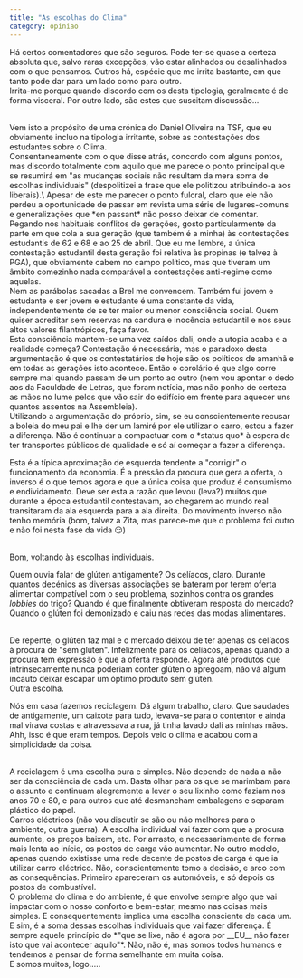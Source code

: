 ```yaml
---
title: "As escolhas do Clima"
category: opiniao
---
```


Há certos comentadores que são seguros. Pode ter-se quase a certeza absoluta que, salvo raras excepções, vão estar alinhados ou desalinhados com o que pensamos. Outros há, espécie que me irrita bastante, em que tanto pode dar para um lado como para outro.\
Irrita-me porque quando discordo com os desta tipologia, geralmente é de forma visceral. Por outro lado, são estes que suscitam discussão...

<br/>
Vem isto a propósito de uma crónica do Daniel Oliveira na TSF, que eu obviamente incluo na tipologia irritante, sobre as contestações dos estudantes sobre o Clima.

<br/>
Consentaneamente com o que disse atrás, concordo com alguns pontos, mas discordo totalmente com aquilo que me parece o ponto principal que se resumirá em "as mudanças sociais não resultam da mera soma de escolhas individuais" (despolitizei a frase que ele politizou atribuindo-a aos liberais).\
Apesar de este me parecer o ponto fulcral, claro que ele não perdeu a oportunidade de passar em revista uma série de lugares-comuns e generalizações que *en passant* não posso deixar de comentar.

<br/>
Pegando nos habituais conflitos de gerações, gosto particularmente da parte em que cola a sua geração (que também é a minha) às contestações estudantis de 62 e 68 e ao 25 de abril. Que eu me lembre, a única contestação estudantil desta geração foi relativa às propinas (e talvez à PGA), que obviamente cabem no campo político, mas que tiveram um âmbito comezinho nada comparável a contestações anti-regime como aquelas.

<br/>
Nem as parábolas sacadas a Brel me convencem. Também fui jovem e estudante e ser jovem e estudante é uma constante da vida, independentemente de se ter maior ou menor consciência social. Quem quiser acreditar sem reservas na candura e inocência estudantil e nos seus altos valores filantrópicos, faça favor.

<br/>
Esta consciência mantem-se uma vez saídos dali, onde a utopia acaba e a realidade começa? Contestação é necessária, mas o paradoxo desta argumentação é que os contestatários de hoje são os políticos de amanhã e em todas as gerações isto acontece. Então o corolário é que algo corre sempre mal quando passam de um ponto ao outro (nem vou apontar o dedo aos da Faculdade de Letras, que foram notícia, mas não ponho de certeza as mãos no lume pelos que vão sair do edifício em frente para aquecer uns quantos assentos na Assembleia).

<br/>
Utilizando a argumentação do próprio, sim, se eu conscientemente recusar a boleia do meu pai e lhe der um lamiré por ele utilizar o carro, estou a fazer a diferença. Não é continuar a compactuar com o *status quo* à espera de ter transportes públicos de qualidade e só aí começar a fazer a diferença.

Esta é a típica aproximação de esquerda tendente a "corrigir" o funcionamento da economia. É a pressão da procura que gera a oferta, o inverso é o que temos agora e que a única coisa que produz é consumismo e endividamento. Deve ser esta a razão que levou (leva?) muitos que durante a época estudantil contestavam, ao chegarem ao mundo real transitaram da ala esquerda para a ala direita. Do movimento inverso não tenho memória (bom, talvez a Zita, mas parece-me que o problema foi outro e não foi nesta fase da vida 😏)

<br/>
Bom, voltando às escolhas individuais.

Quem ouvia falar de glúten antigamente? Os celíacos, claro. Durante quantos decénios as diversas associações se bateram por terem oferta alimentar compatível com o seu problema, sozinhos contra os grandes *lobbies* do trigo? Quando é que finalmente obtiveram resposta do mercado? Quando o glúten foi demonizado e caiu nas redes das modas alimentares.

<br/>
De repente, o glúten faz mal e o mercado deixou de ter apenas os celíacos à procura de "sem glúten". Infelizmente para os celíacos, apenas quando a procura tem expressão é que a oferta responde. Agora até produtos que intrinsecamente nunca poderiam conter glúten o apregoam, não vá algum incauto deixar escapar um óptimo produto sem glúten.

<br/>
Outra escolha.

Nós em casa fazemos reciclagem. Dá algum trabalho, claro. Que saudades de antigamente, um caixote para tudo, levava-se para o contentor e ainda mal virava costas e atravessava a rua, já tinha lavado dali as minhas mãos. Ahh, isso é que eram tempos. Depois veio o clima e acabou com a simplicidade da coisa.

<br/>
A reciclagem é uma escolha pura e simples. Não depende de nada a não ser da consciência de cada um. Basta olhar para os que se marimbam para o assunto e continuam alegremente a levar o seu lixinho como faziam nos anos 70 e 80, e para outros que até desmancham embalagens e separam plástico do papel.

<br/>
Carros eléctricos (não vou discutir se são ou não melhores para o ambiente, outra guerra). A escolha individual vai fazer com que a procura aumente, os preços baixem, etc. Por arrasto, e necessariamente de forma mais lenta ao início, os postos de carga vão aumentar. No outro modelo, apenas quando existisse uma rede decente de postos de carga é que ia utilizar carro eléctrico. Não, conscientemente tomo a decisão, e arco com as consequências. Primeiro apareceram os automóveis, e só depois os postos de combustível.

<br/>
O problema do clima e do ambiente, é que envolve sempre algo que vai impactar com o nosso conforto e bem-estar, mesmo nas coisas mais simples. E consequentemente implica uma escolha consciente de cada um.

<br/>
E sim, é a soma dessas escolhas individuais que vai fazer diferença. É sempre aquele princípio do *"que se lixe, não é agora por __EU__ não fazer isto que vai acontecer aquilo"*. Não, não é, mas somos todos humanos e tendemos a pensar de forma semelhante em muita coisa.

<br/>
E somos muitos, logo.....
